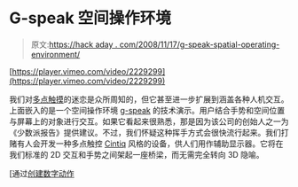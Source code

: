 # G-speak 空间操作环境

> 原文:[https://hack aday . com/2008/11/17/g-speak-spatial-operating-environment/](https://hackaday.com/2008/11/17/g-speak-spatial-operating-environment/)

[https://player.vimeo.com/video/2229299](https://player.vimeo.com/video/2229299)

我们对[多点触摸](http://hackaday.com/tag/multitouch/ "multitouch  - Hack a Day")的迷恋是众所周知的，但它甚至进一步扩展到涵盖各种人机交互。上面嵌入的是一个空间操作环境 [g-speak](http://oblong.com/ "oblong industries, inc.") 的技术演示。用户结合手势和空间位置与屏幕上的对象进行交互。如果它看起来很熟悉，那是因为该公司的创始人之一为《少数派报告》提供建议。不过，我们怀疑这种挥手方式会很快流行起来。我们打赌有人会开发一种多点触控 [Cintiq](http://www.youtube.com/watch?v=oE2APo_EORQ "YouTube - Wacom Cintiq 21ux in action") 风格的设备，供人们用作辅助显示器。它将在我们标准的 2D 交互和手势之间架起一座桥梁，而无需完全转向 3D 隐喻。

[通过[创建数字动作](http://createdigitalmotion.com/2008/11/17/dont-call-it-minority-report-call-g-speak-a-spatial-gestural-operating-environment/ "Create Digital Motion » Don’t Call it Minority Report; Call g-speak a Spatial, Gestural Operating Environment")